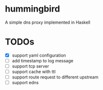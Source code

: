 # hummingbird
A simple dns proxy implemented in Haskell

# TODOs
- [x] support yaml configuration
- [ ] add timestamp to log message
- [ ] support tcp server
- [ ] support cache with ttl
- [ ] support route request to different upstream 
- [ ] support edns